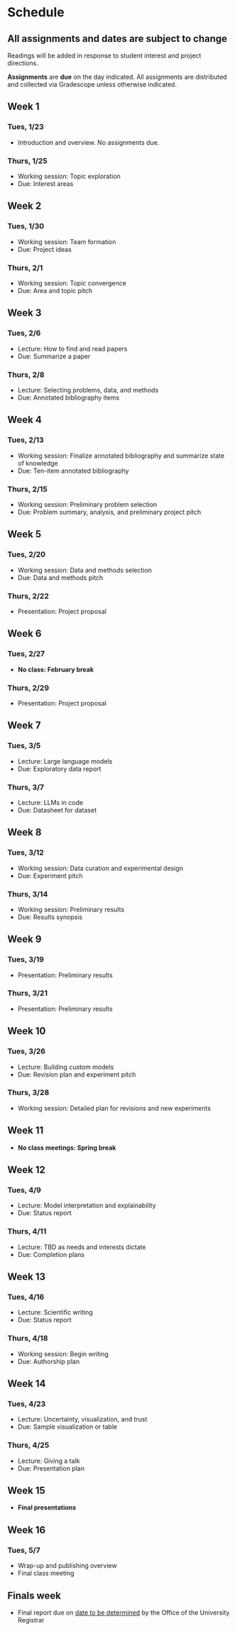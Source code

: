 # Schedule

## All assignments and dates are subject to change

Readings will be added in response to student interest and project directions. 

**Assignments** are **due** on the day indicated. All assignments are distributed and collected via Gradescope unless otherwise indicated.

## Week 1
### Tues, 1/23
* Introduction and overview. No assignments due.

### Thurs, 1/25
* Working session: Topic exploration
* Due: Interest areas

## Week 2
### Tues, 1/30
* Working session: Team formation
* Due: Project ideas

### Thurs, 2/1
* Working session: Topic convergence
* Due: Area and topic pitch

## Week 3
### Tues, 2/6
* Lecture: How to find and read papers
* Due: Summarize a paper

### Thurs, 2/8
* Lecture: Selecting problems, data, and methods
* Due: Annotated bibliography items

## Week 4
### Tues, 2/13
* Working session: Finalize annotated bibliography and summarize state of knowledge
* Due: Ten-item annotated bibliography

### Thurs, 2/15
* Working session: Preliminary problem selection
* Due: Problem summary, analysis, and preliminary project pitch

## Week 5
### Tues, 2/20
* Working session: Data and methods selection
* Due: Data and methods pitch

### Thurs, 2/22
* Presentation: Project proposal

## Week 6
### Tues, 2/27
* **No class: February break**

### Thurs, 2/29
* Presentation: Project proposal

## Week 7
### Tues, 3/5
* Lecture: Large language models
* Due: Exploratory data report

### Thurs, 3/7
* Lecture: LLMs in code
* Due: Datasheet for dataset

## Week 8
### Tues, 3/12
* Working session: Data curation and experimental design
* Due: Experiment pitch

### Thurs, 3/14
* Working session: Preliminary results
* Due: Results synopsis

## Week 9
### Tues, 3/19
* Presentation: Preliminary results

### Thurs, 3/21
* Presentation: Preliminary results

## Week 10
### Tues, 3/26
* Lecture: Building custom models
* Due: Revision plan and experiment pitch

### Thurs, 3/28
* Working session: Detailed plan for revisions and new experiments

## Week 11
* **No class meetings: Spring break**

## Week 12
### Tues, 4/9
* Lecture: Model interpretation and explainability
* Due: Status report

### Thurs, 4/11
* Lecture: TBD as needs and interests dictate
* Due: Completion plans

## Week 13
### Tues, 4/16
* Lecture: Scientific writing
* Due: Status report

### Thurs, 4/18
* Working session: Begin writing
* Due: Authorship plan

## Week 14
### Tues, 4/23
* Lecture: Uncertainty, visualization, and trust
* Due: Sample visualization or table

### Thurs, 4/25
* Lecture: Giving a talk
* Due: Presentation plan

## Week 15
* **Final presentations**

## Week 16
### Tues, 5/7
* Wrap-up and publishing overview
* Final class meeting

## Finals week
* Final report due on [date to be determined](https://registrar.cornell.edu/exams/spring-final-exam-schedule) by the Office of the University Registrar
